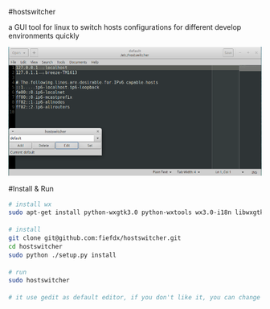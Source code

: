#hostswitcher

a GUI tool for linux to switch hosts configurations for different develop environments quickly

![Alt text](/doc/hostswitcher.png?raw=true "hostswitcher")

#Install & Run

```bash
# install wx
sudo apt-get install python-wxgtk3.0 python-wxtools wx3.0-i18n libwxgtk3.0-dev

# install
git clone git@github.com:fiefdx/hostswitcher.git
cd hostswitcher
sudo python ./setup.py install

# run
sudo hostswitcher

# it use gedit as default editor, if you don't like it, you can change the hostswitcher file 'Editor = "gedit"' to any other editor easily
```
